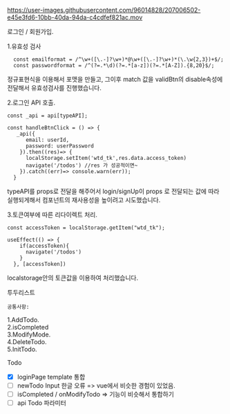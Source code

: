 
https://user-images.githubusercontent.com/96014828/207006502-e45e3fd6-10bb-40da-94da-c4cdfef821ac.mov



로그인 / 회원가입.  

1.유효성 검사  

```
  const emailformat = /^\w+([\.-]?\w+)*@\w+([\.-]?\w+)*(\.\w{2,3})+$/;
  const passwordformat = /^(?=.*\d)(?=.*[a-z])(?=.*[A-Z]).{8,20}$/;

```
정규표현식을 이용해서 포맷을 만들고, 그이후 match 값을 validBtn의 disable속성에 전달해서 유효성검사를 진행했습니다.

2.로그인 API 호출.     
````
const _api = api[typeAPI];

const handleBtnClick = () => {
   _api({
      email: userId,
      password: userPassword
    }).then((res)=> {
      localStorage.setItem('wtd_tk',res.data.access_token)
      navigate('/todos') //res 가 성공적이면~
    }).catch((err)=> console.warn(err));
  }
````
typeAPI를 props로 전달을 해주어서 login/signUp이 props 로 전달되는 값에 따라 실행되게해서 컴포넌트의 재사용성을 높이려고 시도했습니다.

3.토큰여부에 따른 리다이렉트 처리.  
````
const accessToken = localStorage.getItem("wtd_tk");

useEffect(() => {
    if(accessToken){
      navigate('/todos')
    }
  }, [accessToken])

````
localstorage안의 토큰값을 이용하여 처리했습니다.

투두리스트
````
공통사항:
````

 1.AddTodo.    
 2.isCompleted    
 3.ModifyMode.    
 4.DeleteTodo.  
 5.InitTodo. 
 
 
Todo
- [x] loginPage template 통합
- [ ] newTodo Input 한글 오류  => vue에서 비슷한 경험이 있었음.
- [ ] isCompleted / onModifyTodo => 기능이 비슷해서 통합하기
- [ ] api Todo 파라미터  
